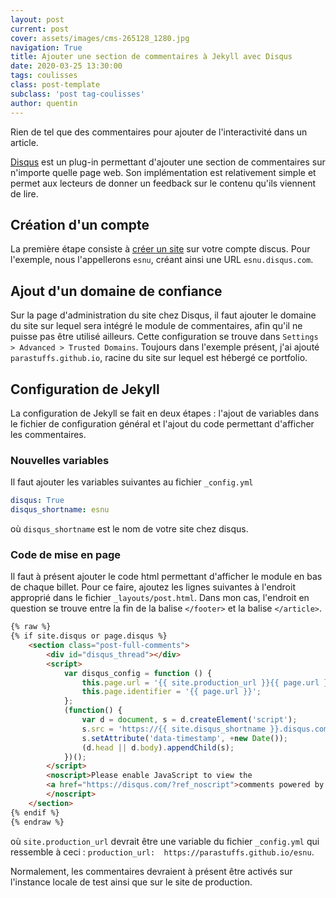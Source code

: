```yaml
---
layout: post
current: post
cover: assets/images/cms-265128_1280.jpg
navigation: True
title: Ajouter une section de commentaires à Jekyll avec Disqus
date: 2020-03-25 13:30:00
tags: coulisses
class: post-template
subclass: 'post tag-coulisses'
author: quentin
---
```


Rien de tel que des commentaires pour ajouter de l'interactivité dans un article.

[Disqus](https://disqus.com/) est un plug-in permettant d'ajouter une section de commentaires sur n'importe quelle page web.
Son implémentation est relativement simple et permet aux lecteurs de donner un feedback sur le contenu qu'ils viennent de lire.

## Création d'un compte
La première étape consiste à [créer un site](https://disqus.com/admin/create/) sur votre compte discus.
Pour l'exemple, nous l'appellerons `esnu`, créant ainsi une URL `esnu.disqus.com`.

## Ajout d'un domaine de confiance
Sur la page d'administration du site chez Disqus, il faut ajouter le domaine du site sur lequel sera intégré le module de commentaires, afin qu'il ne puisse pas être utilisé ailleurs.
Cette configuration se trouve dans `Settings > Advanced > Trusted Domains`.
Toujours dans l'exemple présent, j'ai ajouté `parastuffs.github.io`, racine du site sur lequel est hébergé ce portfolio.

## Configuration de Jekyll
La configuration de Jekyll se fait en deux étapes : l'ajout de variables dans le fichier de configuration général et l'ajout du code permettant d'afficher les commentaires.

### Nouvelles variables
Il faut ajouter les variables suivantes au fichier `_config.yml`

```yaml
disqus: True
disqus_shortname: esnu
```
où `disqus_shortname` est le nom de votre site chez disqus.

### Code de mise en page
Il faut à présent ajouter le code html permettant d'afficher le module en bas de chaque billet.
Pour ce faire, ajoutez les lignes suivantes à l'endroit approprié dans le fichier `_layouts/post.html`.
Dans mon cas, l'endroit en question se trouve entre la fin de la balise `</footer>` et la balise `</article>`.
```html
{% raw %}
{% if site.disqus or page.disqus %}
    <section class="post-full-comments">
        <div id="disqus_thread"></div>
        <script>
            var disqus_config = function () {
                this.page.url = '{{ site.production_url }}{{ page.url }}';
                this.page.identifier = '{{ page.url }}';
            };
            (function() {
                var d = document, s = d.createElement('script');
                s.src = 'https://{{ site.disqus_shortname }}.disqus.com/embed.js';
                s.setAttribute('data-timestamp', +new Date());
                (d.head || d.body).appendChild(s);
            })();
        </script>
        <noscript>Please enable JavaScript to view the
        <a href="https://disqus.com/?ref_noscript">comments powered by Disqus.</a>
        </noscript>
    </section>
{% endif %}
{% endraw %}
```
où `site.production_url` devrait être une variable du fichier `_config.yml` qui ressemble à ceci : `production_url:  https://parastuffs.github.io/esnu`.

Normalement, les commentaires devraient à présent être activés sur l'instance locale de test ainsi que sur le site de production.